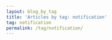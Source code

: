 ```yaml
---
layout: blog_by_tag
title: 'Articles by tag: notification'
tag: notification
permalink: /tag/notification/
---
```

